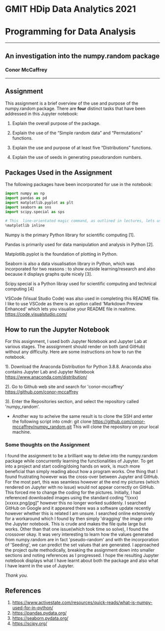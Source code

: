 # GMIT HDip Data Analytics 2021
# Programming for Data Analysis 
***
## An investigation into the numpy.random package
### Conor McCaffrey
***
## Assignment
This assignment is a brief overview of the use and purpose of the numpy.random package.
There are <b>four</b> distinct tasks that have been addressed in this Jupyter notebook:

1. Explain the overall purpose of the package.

2. Explain the use of the “Simple random data” and “Permutations” functions.

3. Explain the use and purpose of at least five “Distributions” functions.

4. Explain the use of seeds in generating pseudorandom numbers.

## Packages Used in the Assignment
The following packages have been incorporated for use in the notebook: 

```Python
import numpy as np
import pandas as pd
import matplotlib.pyplot as plt
import seaborn as sns
import scipy.special as sps  

# This  line-orientated magic command, as outlined in lectures, lets us display plots inline
%matplotlib inline
```
Numpy is the primary Python library for scientific computing [1].

Pandas is primarily used for data manipulation and analysis in Python [2].

Matplotlib.pyplot is the foundation of plotting in Python.

Seaborn is also a data visualisation library in Python, which was incorporated for two reasons : to show outside learning/research and also because it displays graphs quite nicely [3]. 

Scipy.special is a Python libray used for scientific computing and technical computing [4]

VSCode (Visual Studio Code) was also used in completing this README file. I like to use VSCode as there is an option called 'Markdown Preview Enhanced' which lets you visualise your README file in realtime.
https://code.visualstudio.com/


## How to run the Jupyter Notebook
For this assignment, I used both Jupyter Notebook and Jupyter Lab at various stages. The asssignment should render on both (and GitHub) without any difficulty. Here are some instructions on how to run the notebook.

1).  Download the Anaconda Distribution for Python 3.8.8. Anaconda also contains Jupyter Lab and Jupyter Notebook
https://www.anaconda.com/distribution/

2). Go to Github web site and search for 'conor-mccaffrey'
https://github.com/conor-mccaffrey


3). Enter the Repositories section, and select the repository called 'numpy_random'. 

* Another way to acheive the same result is to clone the SSH and enter the following script into cmdr:
git clone https://github.com/conor-mccaffrey/numpy_random.git
This will clone the repository on your local machine.

### Some thoughts on the Assignment
I found the assignment to be a brilliant way to delve into the numpy.random package while concurrently learning the functionalities of Jupyter. To get into a project and start coding/doing hands on work, is much more beneficial than simply reading about how a program works. One thing that I found frustrating however was the cross-over between Jupyter and GitHub. For the most part, this was seamless however at the end my pictures (which rendered on Jupyter with no issue) would not appear correctly on GitHub. This forced me to change the coding for the pictures. Initially, I had referenced downloaded images using the standard coding "!(xxx)[xxxxx.png/jpg]" however this no longer worked suddenly. I searched GitHub on Google and it appeared there was a software update recently however whether this is related I am unsure. I searched online extensively for a workaround which I found by then simply 'dragging' the image onto the Jupyter notebook. This is crude and makes the file quite large but works. 
Other than that one issue(which took time so solve), I found the crossover okay. It was very interesting to learn how the values generated from numpy.random are in fact 'pseudo-random' and with the incorporation of 'Seeding', we can predict the set values that are generated.
I approached the project quite methodically, breaking the assignment down into smaller sections and noting references as I progressed. I hope the resulting Jupyter notebook displays what I have learnt about both the package and also what I have learnt in the use of Jupyter.

<i> Thank you. </i>

## References
1. https://www.activestate.com/resources/quick-reads/what-is-numpy-used-for-in-python/
2. https://pandas.pydata.org/
3. https://seaborn.pydata.org/
4. https://scipy.org/